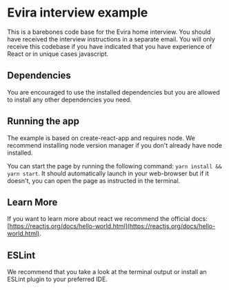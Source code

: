 # Evira interview example

This is a barebones code base for the Evira home interview. You should have received the interview instructions in a separate email. You will only receive this codebase if you have indicated that you have experience of React or in unique cases javascript.

## Dependencies

You are encouraged to use the installed dependencies but you are allowed to install any other dependencies you need.

## Running the app

The example is based on create-react-app and requires node. We recommend installing node version manager if you don't already have node installed.

You can start the page by running the following command: `yarn install && yarn start`. It should automatically launch in your web-browser but if it doesn't, you can open the page as instructed in the terminal.

## Learn More

If you want to learn more about react we recommend the official docs: [https://reactjs.org/docs/hello-world.html](https://reactjs.org/docs/hello-world.html).

## ESLint

We recommend that you take a look at the terminal output or install an ESLint plugin to your preferred IDE.
